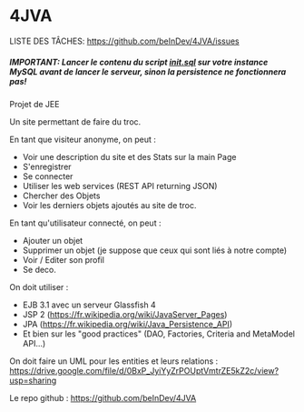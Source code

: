 # 4JVA
LISTE DES TÂCHES: https://github.com/beInDev/4JVA/issues

##### IMPORTANT: Lancer le contenu du script [init.sql](Scripts/init.sql) sur votre instance MySQL avant de lancer le serveur, sinon la persistence ne fonctionnera pas!

Projet de JEE

Un site permettant de faire du troc. 

En tant que visiteur anonyme, on peut : 
- Voir une description du site et des Stats sur la main Page
- S'enregistrer
- Se connecter
- Utiliser les web services (REST API returning JSON)
- Chercher des Objets
- Voir les derniers objets ajoutés au site de troc.

En tant qu'utilisateur connecté, on peut :
- Ajouter un objet
- Supprimer un objet (je suppose que ceux qui sont liés à notre compte)
- Voir / Editer son profil
- Se deco.

On doit utiliser :
- EJB 3.1 avec un serveur Glassfish 4
- JSP 2 (https://fr.wikipedia.org/wiki/JavaServer_Pages)
- JPA (https://fr.wikipedia.org/wiki/Java_Persistence_API)
- Et bien sur les "good practices" (DAO, Factories, Criteria and MetaModel API...)

On doit faire un UML pour les entities et leurs relations :
https://drive.google.com/file/d/0BxP_JyiYyZrPOUptVmtrZE5kZ2c/view?usp=sharing

Le repo github : 
https://github.com/beInDev/4JVA
